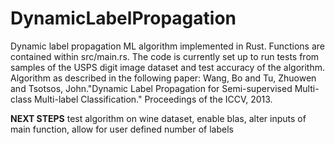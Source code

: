 # DynamicLabelPropagation
Dynamic label propagation ML algorithm implemented in Rust.
Functions are contained within src/main.rs.
The code is currently set up to run tests from samples of the USPS digit image dataset and test accuracy of the algorithm.
Algorithm as described in the following paper:
Wang, Bo and Tu, Zhuowen and Tsotsos, John."Dynamic Label Propagation for Semi-supervised Multi-class Multi-label Classification." Proceedings of the ICCV, 2013.


**NEXT STEPS** test algorithm on wine dataset, enable blas, alter inputs of main function, allow  for user defined number of labels 
